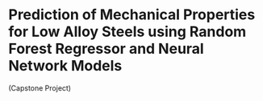# Prediction of Mechanical Properties for Low Alloy Steels using Random Forest Regressor and Neural Network Models
(Capstone Project)
